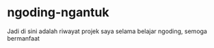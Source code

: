 # ngoding-ngantuk
Jadi di sini adalah riwayat projek saya selama belajar ngoding, semoga bermanfaat
